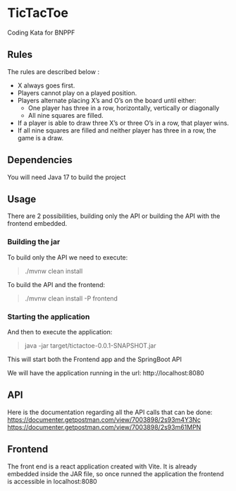 # TicTacToe
Coding Kata for BNPPF

## Rules

The rules are described below :

- X always goes first.
- Players cannot play on a played position.
- Players alternate placing X’s and O’s on the board until either:
    - One player has three in a row, horizontally, vertically or diagonally
    - All nine squares are filled.
- If a player is able to draw three X’s or three O’s in a row, that player wins.
- If all nine squares are filled and neither player has three in a row, the game is a draw.

## Dependencies
You will need Java 17 to build the project

## Usage
There are 2 possibilities, building only the API or building
the API with the frontend embedded.

### Building the jar
To build only the API we need to execute:
> ./mvnw clean install

To build the API and the frontend:
> ./mvnw clean install -P frontend


### Starting the application
And then to execute the application:

> java -jar target/tictactoe-0.0.1-SNAPSHOT.jar

This will start both the Frontend app and the SpringBoot API

We will have the application running in the url:
http://localhost:8080


## API
Here is the documentation regarding all the API calls that can be done:
https://documenter.getpostman.com/view/7003898/2s93m4Y3Nc
https://documenter.getpostman.com/view/7003898/2s93m61MPN


## Frontend
The front end is a react application created with Vite.
It is already embedded inside the JAR file, so once runned the application
the frontend is accessible in localhost:8080